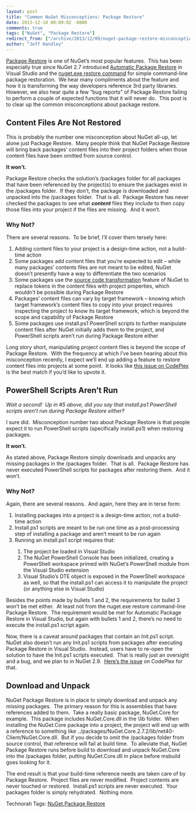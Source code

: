 ```yaml
---
layout: post
title: "Common NuGet Misconceptions: Package Restore"
date: 2013-12-10 00:09:02 -0800
comments: true
tags: ["NuGet", "Package Restore"]
redirect_from: ["/archive/2013/12/09/nuget-package-restore-misconceptions.aspx/"]
author: "Jeff Handley"
---
```

<!-- more -->
<p><a href="http://docs.nuget.org/docs/reference/package-restore" target="_blank">Package Restore</a> is one of NuGet’s most popular features.  This has been especially true since NuGet 2.7 introduced <a href="http://docs.nuget.org/docs/reference/package-restore#Automatic_Package_Restore_in_Visual_Studio" target="_blank">Automatic Package Restore</a> in Visual Studio and the <a href="http://docs.nuget.org/docs/reference/package-restore#Command-Line_Package_Restore" target="_blank">nuget.exe restore command</a> for simple command-line package restoration.  We hear many compliments about the feature and how it is transforming the way developers reference 3rd party libraries.  However, we also hear quite a few “bug reports” of Package Restore failing to perform a couple of expected functions that it will never do.  This post is to clear up the common misconceptions about package restore.</p>  <h2>Content Files Are Not Restored</h2>  <p>This is probably the number one misconception about NuGet all-up, let alone just Package Restore.  Many people think that NuGet Package Restore will bring back packages’ content files into their project folders when those content files have been omitted from source control.</p>  <p><strong>It won’t.</strong></p>  <p>Package Restore checks the solution’s /packages folder for all packages that have been referenced by the project(s) to ensure the packages exist in the /packages folder.  If they don’t, the package is downloaded and unpacked into the /packages folder.  That is all.  Package Restore has never checked the packages to see what <strong><em>content</em></strong> files they include to then copy those files into your project if the files are missing.  And it won’t.</p>  <h3>Why Not?</h3>  <p>There are several reasons.  To be brief, I’ll cover them tersely here:</p>  <ol>   <li>Adding content files to your project is a design-time action, not a build-time action</li>  <li>Some packages add content files that you’re expected to edit – while many packages’ contents files are not meant to be edited, NuGet doesn’t presently have a way to differentiate the two scenarios</li>  <li>Some packages use the <a href="http://docs.nuget.org/docs/creating-packages/configuration-file-and-source-code-transformations#Source_Code_Transformations" target="_blank">source code transformation</a> feature of NuGet to replace tokens in the content files with project properties, which wouldn’t be possible during Package Restore</li>  <li>Packages’ content files can vary by target framework – knowing which target framework’s content files to copy into your project requires inspecting the project to know its target framework, which is beyond the scope and capability of Package Restore</li>  <li>Some packages use install.ps1 PowerShell scripts to further manipulate content files after NuGet initially adds them to the project, and PowerShell scripts aren’t run during Package Restore either</li> </ol>  <p>Long story short, manipulating project content files is beyond the scope of Package Restore.  With the frequency at which I’ve been hearing about this misconception recently, I expect we’ll end up adding a feature to restore content files into projects at some point.  It looks like <a href="https://nuget.codeplex.com/workitem/1239" target="_blank">this issue on CodePlex</a> is the best match if you’d like to upvote it.</p>  <h2>PowerShell Scripts Aren’t Run</h2>  <p><em>Wait a second!  Up in #5 above, did you say that install.ps1 PowerShell scripts aren’t run during Package Restore either‽</em></p>  <p>I sure did.  Misconception number two about Package Restore is that people expect it to run PowerShell scripts (specifically install.ps1) when restoring packages.</p>  <p><strong>It won’t.</strong></p>  <p>As stated above, Package Restore simply downloads and unpacks any missing packages in the /packages folder.  That is all.  Package Restore has never executed PowerShell scripts for packages after restoring them.  And it won’t.</p>  <h3>Why Not?</h3>  <p>Again, there are several reasons.  And again, here they are in terse form:</p>  <ol>   <li>Installing packages into a project is a design-time action, not a build-time action</li>  <li>Install.ps1 scripts are meant to be run one time as a post-processing step of installing a package and aren’t meant to be run again</li>  <li>Running an install.ps1 script requires that:</li>  <ol>   <li>The project be loaded in Visual Studio</li>  <li>The NuGet PowerShell Console has been initialized, creating a PowerShell workspace primed with NuGet’s PowerShell module from the Visual Studio extension</li>  <li>Visual Studio’s DTE object is exposed in the PowerShell workspace as well, so that the install.ps1 can access it to manipulate the project (or anything else in Visual Studio)</li>   </ol> </ol>  <p>Besides the points made by bullets 1 and 2, the requirements for bullet 3 won’t be met either.  At least not from the nuget.exe restore command-line Package Restore.  The requirement would be met for Automatic Package Restore in Visual Studio, but again with bullets 1 and 2, there’s no need to execute the install.ps1 script again.</p>  <p>Now, there is a caveat around packages that contain an Init.ps1 script.  NuGet also doesn’t run any Init.ps1 scripts from packages after executing Package Restore in Visual Studio.  Instead, users have to re-open the solution to have the Init.ps1 scripts executed.  That is really just an oversight and a bug, and we plan to in NuGet 2.9.  <a href="https://nuget.codeplex.com/workitem/3626" target="_blank">Here’s the issue</a> on CodePlex for that.</p>  <h2>Download and Unpack</h2>  <p>NuGet Package Restore is in place to simply download and unpack any missing packages.  The primary reason for this is assemblies that have references added to them.  Take a really basic package, NuGet.Core for example.  This package includes NuGet.Core.dll in the \lib folder.  When installing the NuGet.Core package into a project, the project will end up with a reference to something like ../packages/NuGet.Core.2.7.2/lib/net40-Client/NuGet.Core.dll.  But if you decide to omit the /packages folder from source control, that reference will fail at build time.  To alleviate that, NuGet Package Restore runs before build to download and unpack NuGet.Core into the /packages folder, putting NuGet.Core.dll in place before msbuild goes looking for it.</p>  <p>The end result is that your build-time reference needs are taken care of by Package Restore.  Project files are never modified.  Project contents are never touched or restored.  Install.ps1 scripts are never executed.  Your packages folder is simply rehydrated.  Nothing more.</p>  <div id="scid:0767317B-992E-4b12-91E0-4F059A8CECA8:3d9f96e5-4f05-424a-a08b-20425f682545" class="wlWriterEditableSmartContent" style="float: none; padding-bottom: 0px; padding-top: 0px; padding-left: 0px; margin: 0px; display: inline; padding-right: 0px">Technorati Tags: <a href="http://technorati.com/tags/NuGet" rel="tag">NuGet</a>,<a href="http://technorati.com/tags/Package+Restore" rel="tag">Package Restore</a></div>

